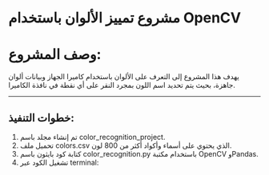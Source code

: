 # مشروع تمييز الألوان باستخدام OpenCV

# وصف المشروع:
يهدف هذا المشروع إلى التعرف على الألوان باستخدام كاميرا الجهاز وبيانات ألوان جاهزة، بحيث يتم تحديد اسم اللون بمجرد النقر على أي نقطة في نافذة الكاميرا.

---

## خطوات التنفيذ:

1. تم إنشاء مجلد باسم color_recognition_project.
2. تحميل ملف colors.csv الذي يحتوي على أسماء وأكواد أكثر من 800 لون.
3. كتابة كود بايثون باسم color_recognition.py باستخدام مكتبة OpenCV وPandas.
4. تشغيل الكود عبر terminal:
